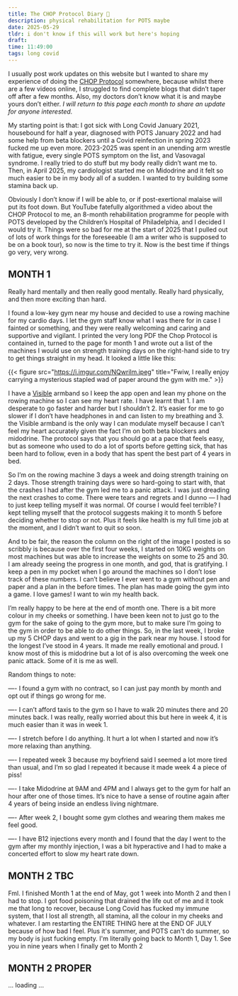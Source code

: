 ```yaml
---
title: The CHOP Protocol Diary 🩻
description: physical rehabilitation for POTS maybe 
date: 2025-05-29
tldr: i don't know if this will work but here's hoping
draft: 
time: 11:49:00
tags: long covid
---
```



I usually post work updates on this website but I wanted to share my experience of doing the [CHOP Protocol](https://www.dysautonomiainternational.org/pdf/CHOP_Modified_Dallas_POTS_Exercise_Program.pdf) somewhere, because whilst there are a few videos online, I struggled to find complete blogs that didn’t taper off after a few months. Also, my doctors don’t know what it is and maybe yours don’t either. _I will return to this page each month to share an update for anyone interested._

My starting point is that: I got sick with Long Covid January 2021, housebound for half a year, diagnosed with POTS January 2022 and had some help from beta blockers until a Covid reinfection in spring 2023 fucked me up even more. 2023-2025 was spent in an unending arm wrestle with fatigue, every single POTS symptom on the list, and Vasovagal syndrome. I really tried to do stuff but my body really didn’t want me to. Then, in April 2025, my cardiologist started me on Midodrine and it felt so much easier to be in my body all of a sudden. I wanted to try building some stamina back up.

Obviously I don’t know if I will be able to, or if post-exertional malaise will put its foot down. But YouTube fatefully algorithmed a video about the CHOP Protocol to me, an 8-month rehabilitation programme for people with POTS developed by the Children’s Hospital of Philadelphia, and I decided I would try it. Things were so bad for me at the start of 2025 that I pulled out of lots of work things for the foreseeable (I am a writer who is supposed to be on a book tour), so now is the time to try it. Now is the best time if things go very, very wrong.


## MONTH 1

Really hard mentally and then really good mentally. Really hard physically, and then more exciting than hard. 

I found a low-key gym near my house and decided to use a rowing machine for my cardio days. I let the gym staff know what I was there for in case I fainted or something, and they were really welcoming and caring and supportive and vigilant. I printed the very long PDF the Chop Protocol is contained in, turned to the page for month 1 and wrote out a list of the machines I would use on strength training days on the right-hand side to try to get things straight in my head. It looked a little like this:

{{< figure src="https://i.imgur.com/NQwrilm.jpeg" title="Fwiw, I really enjoy carrying a mysterious stapled wad of paper around the gym with me." >}}





I have a [Visible](https://join.makevisible.com/7378479ac2dd33) armband so I keep the app open and lean my phone on the rowing machine so I can see my heart rate. I have learnt that 1. I am desperate to go faster and harder but I shouldn’t 2. It’s easier for me to go slower if I don’t have headphones in and can listen to my breathing and 3. the Visible armband is the only way I can modulate myself because I can’t feel my heart accurately given the fact I’m on both beta blockers and midodrine. The protocol says that you should go at a pace that feels easy, but as someone who used to do a lot of sports before getting sick, that has been hard to follow, even in a body that has spent the best part of 4 years in bed. 

So I’m on the rowing machine 3 days a week and doing strength training on 2 days. Those strength training days were so hard-going to start with, that the crashes I had after the gym led me to a panic attack. I was just dreading the next crashes to come. There were tears and regrets and I dunno — I had to just keep telling myself it was normal. Of course I would feel terrible? I kept telling myself that the protocol suggests making it to month 5 before deciding whether to stop or not. Plus it feels like health is my full time job at the moment, and I didn’t want to quit so soon. 

And to be fair, the reason the column on the right of the image I posted is so scribbly is because over the first four weeks, I started on 10KG weights on most machines but was able to increase the weights on some to 25 and 30. I am already seeing the progress in one month, and god, that is gratifying. I keep a pen in my pocket when I go around the machines so I don’t lose track of these numbers. I can’t believe I ever went to a gym without pen and paper and a plan in the before times. The plan has made going the gym into a game. I love games! I want to win my health back.  

I’m really happy to be here at the end of month one. There is a bit more colour in my cheeks or something. I have been keen not to just go to the gym for the sake of going to the gym more, but to make sure I’m going to the gym in order to be able to do other things. So, in the last week, I broke up my 5 CHOP days and went to a gig in the park near my house. I stood for the longest I’ve stood in 4 years. It made me really emotional and proud. I know most of this is midodrine but a lot of is also overcoming the week one panic attack. Some of it is me as well. 

Random things to note:

—- I found a gym with no contract, so I can just pay month by month and opt out if things go wrong for me. 

—- I can’t afford taxis to the gym so I have to walk 20 minutes there and 20 minutes back. I was really, really worried about this but here in week 4, it is much easier than it was in week 1.

—- I stretch before I do anything. It hurt a lot when I started and now it’s more relaxing than anything.

—- I repeated week 3 because my boyfriend said I seemed a lot more tired than usual, and I’m so glad I repeated it because it made week 4 a piece of piss!

—- I take Midodrine at 9AM and 4PM and I always get to the gym for half an hour after one of those times. It’s nice to have a sense of routine again after 4 years of being inside an endless living nightmare. 

—- After week 2, I bought some gym clothes and wearing them makes me feel good.

—- I have B12 injections every month and I found that the day I went to the gym after my monthly injection, I was a bit hyperactive and I had to make a concerted effort to slow my heart rate down. 


## MONTH 2 TBC

Fml. I finished Month 1 at the end of May, got 1 week into Month 2 and then I had to stop. I got food poisoning that drained the life out of me and it took me that long to recover, because Long Covid has fucked my immune system, that I lost all strength, all stamina, all the colour in my cheeks and whatever. I am restarting the ENTIRE THING here at the END OF JULY because of how bad I feel. Plus it's summer, and POTS can't do summer, so my body is just fucking empty. I'm literally going back to Month 1, Day 1. See you in nine years when I finally get to Month 2

## MONTH 2 PROPER

... loading ... 